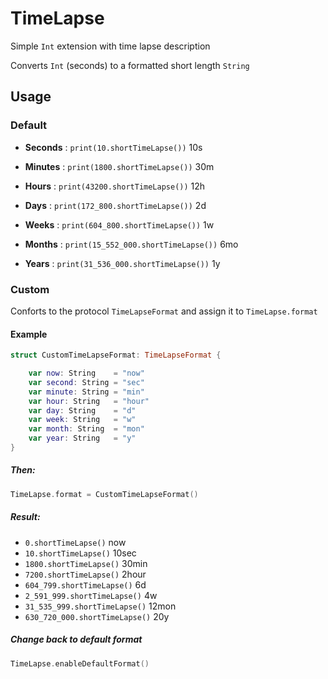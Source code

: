 # TimeLapse

Simple `Int` extension with time lapse description

Converts `Int` (seconds) to a formatted short length `String`

## Usage

### Default

* **Seconds** : `print(10.shortTimeLapse())`   10s

* **Minutes** : `print(1800.shortTimeLapse())`   30m

* **Hours**  : `print(43200.shortTimeLapse())`   12h

* **Days**  : `print(172_800.shortTimeLapse())`    2d

* **Weeks**  : `print(604_800.shortTimeLapse())`   1w

* **Months**  : `print(15_552_000.shortTimeLapse())`   6mo

* **Years**  : `print(31_536_000.shortTimeLapse())`   1y

### Custom

Conforts to the protocol `TimeLapseFormat` and assign it to `TimeLapse.format`

#### Example

``` Swift
struct CustomTimeLapseFormat: TimeLapseFormat {

    var now: String    = "now"
    var second: String = "sec"
    var minute: String = "min"
    var hour: String   = "hour"
    var day: String    = "d"
    var week: String   = "w"
    var month: String  = "mon"
    var year: String   = "y"
}
```
##### Then:

``` Swift
TimeLapse.format = CustomTimeLapseFormat()
```

##### Result: 

* `0.shortTimeLapse()` now
* `10.shortTimeLapse()` 10sec
* `1800.shortTimeLapse()` 30min
* `7200.shortTimeLapse()` 2hour
* `604_799.shortTimeLapse()` 6d
* `2_591_999.shortTimeLapse()` 4w
* `31_535_999.shortTimeLapse()` 12mon
* `630_720_000.shortTimeLapse()` 20y

##### Change back to default format

``` Swift
TimeLapse.enableDefaultFormat()
```


